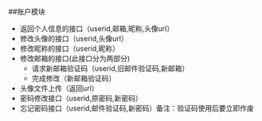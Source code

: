 ##账户模块

* 返回个人信息的接口（userid,邮箱,昵称,头像url）
* 修改头像的接口（userid,头像url）
* 修改昵称的接口（userid,昵称）
* 修改邮箱的接口(此接口分为两部分)
	* 请求新邮箱验证码（userid,旧邮件验证码,新邮箱）
	* 完成修改（新邮箱验证码）
* 头像文件上传（返回url）
* 密码修改接口（userid,原密码,新密码）
* 忘记密码接口（userid,邮件验证码,新密码）备注：验证码使用后要立即作废